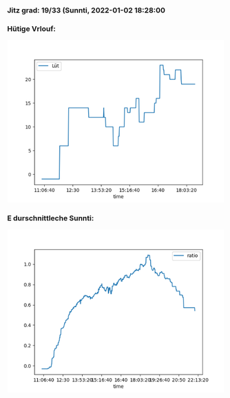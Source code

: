 ### Jitz grad: 19/33 (Sunnti, 2022-01-02 18:28:00

### Hütige Vrlouf:
![Graph](Today.png)

### E durschnittleche Sunnti:
![Graph](Sunnti.png)